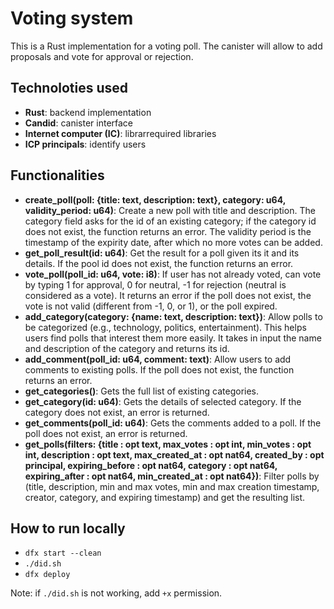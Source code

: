 # Voting system

This is a Rust implementation for a voting poll. The canister will allow to add proposals and vote for approval or rejection.

## Technoloties used

- **Rust**: backend implementation
- **Candid**: canister interface
- **Internet computer (IC)**: librarrequired libraries
- **ICP principals**: identify users

## Functionalities

- **create_poll(poll: {title: text, description: text}, category: u64, validity_period: u64)**: Create a new poll with title and description. The category field asks for the id of an existing category; if the category id does not exist, the function returns an error. The validity period is the timestamp of the expirity date, after which no more votes can be added.
- **get_poll_result(id: u64)**: Get the result for a poll given its it and its details. If the pool id does not exist, the function returns an error.
- **vote_poll(poll_id: u64, vote: i8)**: If user has not already voted, can vote by typing 1 for approval, 0 for neutral, -1 for rejection (neutral is considered as a vote). It returns an error if the poll does not exist, the vote is not valid (different from -1, 0, or 1), or the poll expired.
- **add_category(category: {name: text, description: text})**: Allow polls to be categorized (e.g., technology, politics, entertainment). This helps users find polls that interest them more easily. It takes in input the name and description of the category and returns its id.
- **add_comment(poll_id: u64, comment: text)**: Allow users to add comments to existing polls. If the poll does not exist, the function returns an error.
- **get_categories()**: Gets the full list of existing categories.
- **get_category(id: u64)**: Gets the details of selected category. If the category does not exist, an error is returned.
- **get_comments(poll_id: u64)**: Gets the comments added to a poll. If the poll does not exist, an error is returned.
- **get_polls(filters: {title : opt text, max_votes : opt int, min_votes : opt int, description : opt text, max_created_at : opt nat64, created_by : opt principal, expiring_before : opt nat64, category : opt nat64, expiring_after : opt nat64, min_created_at : opt nat64})**: Filter polls by (title, description, min and max votes, min and max creation timestamp, creator, category, and expiring timestamp) and get the resulting list.

## How to run locally

- `dfx start --clean`
- `./did.sh`
- `dfx deploy`

Note: if `./did.sh` is not working, add `+x` permission.
